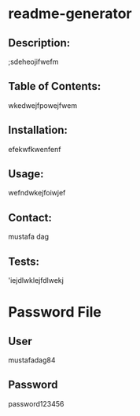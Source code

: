 # readme-generator

## Description:

;sdeheojifwefm
## Table of Contents:

wkedwejfpowejfwem
## Installation:

efekwfkwenfenf
## Usage:

wefndwkejfoiwjef
## Contact:

mustafa dag
## Tests:

'iejdlwklejfdlwekj
# Password File

## User

mustafadag84

## Password

password123456

